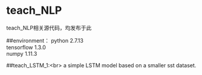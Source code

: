 # teach_NLP
teach_NLP相关源代码，均发布于此

##environment：
python                    2.7.13<br>
tensorflow                1.3.0 <br>
numpy                     1.11.3 <br>

##teach_LSTM_1:\<br>
	a simple LSTM model based on a smaller sst dataset.

